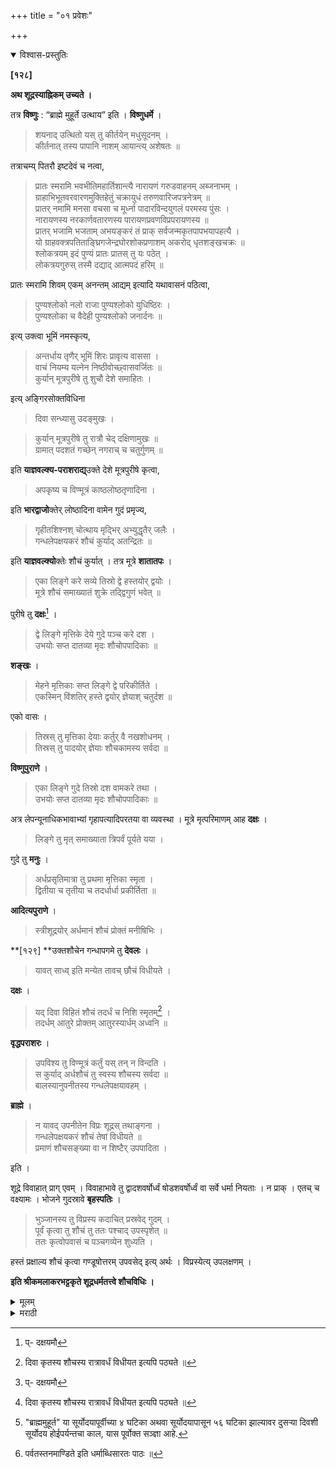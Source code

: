 +++
title = "०१ प्रवेशः"

+++


<details open><summary>विश्वास-प्रस्तुतिः</summary>

**[१२८]**

**अथ शूद्रस्याह्निकम् उच्यते ।**

तत्र **विष्णुः** : “ब्राह्मे मुहूर्ते उत्थाय” इति । **विष्णुधर्मे** ।

> शयनाद् उत्थितो यस् तु कीर्तयेन् मधुसूदनम् ।  
कीर्तनात् तस्य पापानि नाशम् आयान्त्य् अशेषतः ॥

तत्राचम्य् पितरौ इष्टदेवं च नत्वा, 

> प्रातः स्मरामि भवभीतिमहार्तिशान्त्यै नारायणं गरुडवाहनम् अब्जनाभम् ।  
ग्राहाभिभूतवरवारणमुक्तिहेतुं चक्रायुधं तरुणवारिजपत्रनेत्रम् ॥  
प्रातर् नमामि मनसा वचसा च मूर्ध्ना पादारविन्दयुगलं परमस्य पुंसः ।  
नारायणस्य नरकार्णवतारणस्य पारायणप्रवणविप्रपरायणस्य ॥  
प्रातर् भजामि भजताम् अभयङ्करं तं प्राक् सर्वजन्मकृतपापभयापहत्यै ।  
यो ग्राहवक्त्रपतिताङ्घ्रिगजेन्द्रघोरशोकप्रणाशम् अकरोद् धृतशङ्खचक्रः ॥  
श्लोकत्रयम् इदं पुण्यं प्रातः प्रातस् तु यः पठेत् ।  
लोकत्रयगुरुस् तस्मै दद्याद् आत्मपदं हरिम् ॥

प्रातः स्मरामि शिवम् एकम् अनन्तम् आद्यम् इत्यादि यथावासनं पठित्वा,

> पुण्यश्लोको नलो राजा पुण्यश्लोको युधिष्ठिरः ।  
पुण्यश्लोका च वैदेही पुण्यश्लोको जनार्दनः ॥

इत्य् उक्त्वा भूमिं नमस्कृत्य, 

> अन्तर्धाय तृणैर् भूमिं शिरः प्रावृत्य वाससा ।  
वाचं नियम्य यत्नेन निष्ठीवोच्छ्वासवर्जितः ॥  
कुर्यान् मूत्रपुरीषे तु शुचौ देशे समाहितः ।

इत्य् अङ्गिरसोक्तविधिना

> दिवा सन्ध्यासु उदङ्मुखः ।

> कुर्यान् मूत्रपुरीषे तु रात्रौ चेद् दक्षिणामुखः ॥  
ग्रामात् पदशतं गच्छेन् नगराच् च चतुर्गुणम् ॥ 

इति **याज्ञवल्क्य-पराशराद्य्**उक्ते देशे मूत्रपुरीषे कृत्वा, 

> अपकृष्य च विण्मूत्रं काष्ठलोष्ठतृणादिना ।

इति **भारद्वाजो**क्तेर् लोष्ठादिना वामेन गुदं प्रमृज्य,

> गृहीतशिश्नश् चोत्थाय मृद्भिर् अभ्युद्धृतैर् जलैः ।  
गन्धलेपक्षयकरं शौचं कुर्याद् अतन्द्रितः ॥

इति **याज्ञवल्क्यो**क्तेः शौचं कुर्यात् । तत्र मूत्रे **शातातपः** ।

> एका लिङ्गे करे सव्ये तिस्रो द्वे हस्तयोर् द्वयोः ।  
मूत्रे शौचं समाख्यातं शुक्रे तद्द्विगुणं भवेत् ॥

पुरीषे तु **दक्षः**[^२८] ।

[^२८]:
     प्- दक्षयमौ

> द्वे लिङ्गे मृत्तिके देये गुदे पञ्च करे दश ।  
उभयोः सप्त दातव्या मृदः शौचोपपादिकाः ॥

**शङ्खः** ।

> मेहने मृत्तिकाः सप्त लिङ्गे द्वे परिकीर्तिते ।  
एकस्मिन् विंशतिर् हस्ते द्वयोर् ज्ञेयाश् चतुर्दश ॥

एको वासः ।

> तिस्रस् तु मृत्तिका देयाः कर्तुर् वै नखशोधनम् ।  
तिस्रस् तु पादयोर् ज्ञेयाः शौचकामस्य सर्वदा ॥

**विष्णुपुराणे** ।

> एका लिङ्गे गुदे तिस्रो दश वामकरे तथा ।  
उभयोः सप्त दातव्या मृदः शौचोपपादिकाः ॥

अत्र लेपन्यूनाधिकभावाभ्यां गृहापत्यादिपरतया वा व्यवस्था । मूत्रे मृत्परिमाणम् आह **दक्षः** ।

> लिङ्गे तु मृत् समाख्याता त्रिपर्वं पूर्यते यया ।

गुदे तु **मनुः** ।

> अर्धप्रसृतिमात्रा तु प्रथमा मृत्तिका स्मृता ।  
द्वितीया च तृतीया च तदर्धार्धा प्रकीर्तिता ॥

**आदित्यपुराणे** ।

> स्त्रीशूद्रयोर् अर्धमानं शौचं प्रोक्तं मनीषिभिः ।

**[१२९] **उक्तशौचेन गन्धापगमे तु **देवलः** ।

> यावत् साध्व् इति मन्येत तावच् छौचं विधीयते ।

**दक्षः** ।

> यद् दिवा विहितं शौचं तदर्धं च निशि स्मृतम्[^१] ।  
तदर्धम् आतुरे प्रोक्तम् आतुरस्यार्धम् अध्वनि ॥

[^१]: दिवा कृतस्य शौचस्य रात्रावर्धं विधीयत इत्यपि पठ्यते ॥

**वृद्धपराशरः** ।

> उपविश्य तु विण्मूत्रं कर्तुं यस् तन् न विन्दति ।  
स कुर्याद् अर्धशौचं तु स्वस्य शौचस्य सर्वदा ॥  
बालस्यानुपनीतस्य गन्धलेपक्षयावहम् ।

**ब्राह्मे** ।

> न यावद् उपनीतेन विप्रः शूद्रस् तथाङ्गना ।  
गन्धलेपक्षयकरं शौचं तेषां विधीयते ॥  
प्रमाणं शौचसङ्ख्या वा न शिष्टैर् उपपादिता । 

इति ।

शूद्रे विवाहात् प्राग् एवम् । विवाहाभावे तु द्वादशवर्षोर्ध्वं षोडशवर्षोर्ध्वं वा सर्वे धर्मा नियताः । न प्राक् । एतच् च वक्ष्यामः । भोजने गुदस्रावे **बृहस्पतिः** ।

> भुञ्जानस्य तु विप्रस्य कदाचित् प्रस्रवेद् गुदम् ।  
पूर्वं कृत्वा तु शौचं तु ततः पश्चाद् उपस्पृशेत् ॥  
ततः कृत्वोपवासं च पञ्चगव्येन शुध्यति ।

हस्तं प्रक्षाल्य शौचं कृत्वा गण्डूषोत्तरम् उपवसेद् इत्य् अर्थः । विप्रस्येत्य् उपलक्षणम् ।

**इति श्रीकमलाकरभट्टकृते शूद्रधर्मतत्त्वे शौचविधिः ।**
</details>

<details><summary>मूलम्</summary>

**[१२८]**

**अथ शूद्रस्याह्निकम् उच्यते ।**

तत्र **विष्णुः** : “ब्राह्मे मुहूर्ते उत्थाय” इति । **विष्णुधर्मे** ।

> शयनाद् उत्थितो यस् तु कीर्तयेन् मधुसूदनम् ।  
कीर्तनात् तस्य पापानि नाशम् आयान्त्य् अशेषतः ॥

तत्राचम्य् पितरौ इष्टदेवं च नत्वा, 

> प्रातः स्मरामि भवभीतिमहार्तिशान्त्यै नारायणं गरुडवाहनम् अब्जनाभम् ।  
ग्राहाभिभूतवरवारणमुक्तिहेतुं चक्रायुधं तरुणवारिजपत्रनेत्रम् ॥  
प्रातर् नमामि मनसा वचसा च मूर्ध्ना पादारविन्दयुगलं परमस्य पुंसः ।  
नारायणस्य नरकार्णवतारणस्य पारायणप्रवणविप्रपरायणस्य ॥  
प्रातर् भजामि भजताम् अभयङ्करं तं प्राक् सर्वजन्मकृतपापभयापहत्यै ।  
यो ग्राहवक्त्रपतिताङ्घ्रिगजेन्द्रघोरशोकप्रणाशम् अकरोद् धृतशङ्खचक्रः ॥  
श्लोकत्रयम् इदं पुण्यं प्रातः प्रातस् तु यः पठेत् ।  
लोकत्रयगुरुस् तस्मै दद्याद् आत्मपदं हरिम् ॥

प्रातः स्मरामि शिवम् एकम् अनन्तम् आद्यम् इत्यादि यथावासनं पठित्वा,

> पुण्यश्लोको नलो राजा पुण्यश्लोको युधिष्ठिरः ।  
पुण्यश्लोका च वैदेही पुण्यश्लोको जनार्दनः ॥

इत्य् उक्त्वा भूमिं नमस्कृत्य, 

> अन्तर्धाय तृणैर् भूमिं शिरः प्रावृत्य वाससा ।  
वाचं नियम्य यत्नेन निष्ठीवोच्छ्वासवर्जितः ॥  
कुर्यान् मूत्रपुरीषे तु शुचौ देशे समाहितः ।

इत्य् अङ्गिरसोक्तविधिना

> दिवा सन्ध्यासु उदङ्मुखः ।

> कुर्यान् मूत्रपुरीषे तु रात्रौ चेद् दक्षिणामुखः ॥  
ग्रामात् पदशतं गच्छेन् नगराच् च चतुर्गुणम् ॥ 

इति **याज्ञवल्क्य-पराशराद्य्**उक्ते देशे मूत्रपुरीषे कृत्वा, 

> अपकृष्य च विण्मूत्रं काष्ठलोष्ठतृणादिना ।

इति **भारद्वाजो**क्तेर् लोष्ठादिना वामेन गुदं प्रमृज्य,

> गृहीतशिश्नश् चोत्थाय मृद्भिर् अभ्युद्धृतैर् जलैः ।  
गन्धलेपक्षयकरं शौचं कुर्याद् अतन्द्रितः ॥

इति **याज्ञवल्क्यो**क्तेः शौचं कुर्यात् । तत्र मूत्रे **शातातपः** ।

> एका लिङ्गे करे सव्ये तिस्रो द्वे हस्तयोर् द्वयोः ।  
मूत्रे शौचं समाख्यातं शुक्रे तद्द्विगुणं भवेत् ॥

पुरीषे तु **दक्षः**[^२८] ।

[^२८]:
     प्- दक्षयमौ

> द्वे लिङ्गे मृत्तिके देये गुदे पञ्च करे दश ।  
उभयोः सप्त दातव्या मृदः शौचोपपादिकाः ॥

**शङ्खः** ।

> मेहने मृत्तिकाः सप्त लिङ्गे द्वे परिकीर्तिते ।  
एकस्मिन् विंशतिर् हस्ते द्वयोर् ज्ञेयाश् चतुर्दश ॥

एको वासः ।

> तिस्रस् तु मृत्तिका देयाः कर्तुर् वै नखशोधनम् ।  
तिस्रस् तु पादयोर् ज्ञेयाः शौचकामस्य सर्वदा ॥

**विष्णुपुराणे** ।

> एका लिङ्गे गुदे तिस्रो दश वामकरे तथा ।  
उभयोः सप्त दातव्या मृदः शौचोपपादिकाः ॥

अत्र लेपन्यूनाधिकभावाभ्यां गृहापत्यादिपरतया वा व्यवस्था । मूत्रे मृत्परिमाणम् आह **दक्षः** ।

> लिङ्गे तु मृत् समाख्याता त्रिपर्वं पूर्यते यया ।

गुदे तु **मनुः** ।

> अर्धप्रसृतिमात्रा तु प्रथमा मृत्तिका स्मृता ।  
द्वितीया च तृतीया च तदर्धार्धा प्रकीर्तिता ॥

**आदित्यपुराणे** ।

> स्त्रीशूद्रयोर् अर्धमानं शौचं प्रोक्तं मनीषिभिः ।

**[१२९] **उक्तशौचेन गन्धापगमे तु **देवलः** ।

> यावत् साध्व् इति मन्येत तावच् छौचं विधीयते ।

**दक्षः** ।

> यद् दिवा विहितं शौचं तदर्धं च निशि स्मृतम्[^१] ।  
तदर्धम् आतुरे प्रोक्तम् आतुरस्यार्धम् अध्वनि ॥

[^१]: दिवा कृतस्य शौचस्य रात्रावर्धं विधीयत इत्यपि पठ्यते ॥

**वृद्धपराशरः** ।

> उपविश्य तु विण्मूत्रं कर्तुं यस् तन् न विन्दति ।  
स कुर्याद् अर्धशौचं तु स्वस्य शौचस्य सर्वदा ॥  
बालस्यानुपनीतस्य गन्धलेपक्षयावहम् ।

**ब्राह्मे** ।

> न यावद् उपनीतेन विप्रः शूद्रस् तथाङ्गना ।  
गन्धलेपक्षयकरं शौचं तेषां विधीयते ॥  
प्रमाणं शौचसङ्ख्या वा न शिष्टैर् उपपादिता । 

इति ।

शूद्रे विवाहात् प्राग् एवम् । विवाहाभावे तु द्वादशवर्षोर्ध्वं षोडशवर्षोर्ध्वं वा सर्वे धर्मा नियताः । न प्राक् । एतच् च वक्ष्यामः । भोजने गुदस्रावे **बृहस्पतिः** ।

> भुञ्जानस्य तु विप्रस्य कदाचित् प्रस्रवेद् गुदम् ।  
पूर्वं कृत्वा तु शौचं तु ततः पश्चाद् उपस्पृशेत् ॥  
ततः कृत्वोपवासं च पञ्चगव्येन शुध्यति ।

हस्तं प्रक्षाल्य शौचं कृत्वा गण्डूषोत्तरम् उपवसेद् इत्य् अर्थः । विप्रस्येत्य् उपलक्षणम् ।

**इति श्रीकमलाकरभट्टकृते शूद्रधर्मतत्त्वे शौचविधिः ।**
</details>

<details><summary>मराठी</summary>

अथ तृतीयप्रकरणम् 

यानन्तर शूद्राचे प्रातःकृत्य साङ्गतो. 

याविषयी विष्णु ह्मणतो की,-"ब्राह्ममुहूर्ती[^२] उठून आत्महित चिन्तावें."विष्णुधर्मात " जो पूर्वोक्तकाली (पहाण्टेस ४ घटका रात्रीस) अन्थरुणावरून उठून, विष्णूचे नामसङ्कीर्तन करितो त्याची त्या कीर्तनेङ्करून सर्व पापें नाश पावतात" असे साङ्गितले आहे. 

[^२]: "ब्राह्ममुहूर्त" या सूर्योदयापूर्वीच्या ४ घटिका अथवा सूर्योदयापासून ५६ घटिका झाल्यावर दुसऱ्या दिवशी सूर्योदय होईपर्यन्तचा काल, यास पूर्वोक्त सञ्ज्ञा आहे.

त्या प्रमाणे उठून आचमन करून मातापितर, व इष्टदेवता याम्स नमस्कार करून,-"प्रातः स्मरामि भवभी." हे श्लोक ह्मणून,-"प्रातः स्मरामि शिवमे०"हे श्लोक ह्मणण्यास अवकाश असल्यास ह्मणावे. नन्तर--, 

> पुण्यश्लोको नलो राजा पुण्यश्लोको युधिष्ठिरः ॥  
पुण्यश्लोका च वैदेही पुण्यश्लोको जनार्दनः ॥ १ ॥  

हा श्लोक ह्मणून, 

> समुद्रवसने देवि पर्वतस्तनमण्डले[^३] ॥  
विष्णुपत्नि नमस्तुभ्यं पादस्पर्शं क्षमस्व मे ॥१॥ 

[^३]: पर्वतस्तनमाण्डिते इति धर्माब्धिसारतः पाठः ॥ 

या मन्त्राने भूमीस नमस्कार करावा. नन्तर "भूमीवर गवत घालून, वस्त्राने बुर्खा घेऊन, यत्नाने वानियम करून, श्वास न सोडताम्, मलविसर्जन करावे. तें शुद्ध प्रदेशाम्त स्वस्थ अन्तःकरणाने करावे. मूत्रविसर्जनही असेम्च करावें "याप्रमाणे आङ्गिरसोक्त वि धीनेम्- "दिवसा, व सन्ध्याकाली उत्तराभिमुख; आणि रात्री दक्षिणाभिमुख मूत्र, व पु रीष विसर्जन करावेम्. ते गावापासून १००, नगरापासून ४ ० ०शे पावलें दूर जाऊन तेथे करावें," असें याज्ञवल्क्य, व पराशर इत्यादिकान्नी उक्त प्रदेशाम्त मूत्र पुरीष विसर्जन करून, "लाकूड ढेकूळ किंवा गवत यान्नी मूत्रपुरीपाञ्चे अपकर्षण करावें (गुद पुसावें )." अमें भरदाजाने साङ्गितले आहे ह्मणून, वेङ्कुळादिक घेऊन डाव्या हस्ताने गुदप्रमार्जन करून, "हाताम्त इन्द्रिय (*)धरून तेथून उठून, मातीने व वेगळे घेतलेल्या उदकाने दुर्गधी जाईल असें शौच करावें (धुवावें ). आळस करूं नये," असें याज्ञवल्क्याने झटले आहे. ह्मणून उक्तविधीने शौच करावेम्. केवळ मूत्रविसर्जन केल्यास शौचाविषयी शातातप - णतो की,- “एकवेळ लिङ्गास, ३ वेळ डाव्या हातास, २ वेळ दोनी हाताम्स मृत्तिका लावून धुवावे. रेत पतन झाल्यास याच्या दुप्पट शौच करावें." पुरीषविर्जन केले असतां तर दक्ष व यम ह्मणतात की,-" लिङ्गास २ वेळ गुदास ५ वेळ, डाव्या हस्तास १० वेळ, दोनी पायाम्स ७ । ७ वेळ मृत्तिका लावून प्रक्षालन करावें." शङ्ख ह्मणतो की-“गुदास ७ वेळ, लिङ्गास २ वेळ डाव्या हातास २० वेळ, दोनी हाताम्स १४ वेळ, व ३ वेळ मृत्तिका लावून नखशोधन करावेम्, आणि ३ वेळ दोन्ही पायाम्स लावून प्रक्षालन करावें." विष्णुपुराणाम्त " १ वेळ लिङ्गास, ३ वेळ गुदास, १० वेळ डाव्या हातास, दोनी हाताम्स ७ । ७ वेळ मृ० लावावी" असे साङ्गितले आहे. येथे परस्पर भिन्न मताञ्चे एकीकरण करून, मळाचा कमी किंवा अधिकपणा पाहून, व घरी किंवा प्रवासाम्त इत्यादि पाहून व्यवस्था करावी. मूत्रशौ चास मृत्तिकेचे प्रमाण दक्षाने साङ्गितले आहे. जसे-"लिङ्गास त्याच्या ३ वेळ पर्वापर्यम्त ला वण्यास पुरेल अशी घ्यावी." गुदास लावण्याविषयीं मृत्तिका किती घ्यावी तें मनु साम्. गतो,-" अर्धापसा प्रथम, २ री तदर्ध, ३ री तदर्थ मृत्तिका प्यावी." आदित्यपुरा णान्त-" स्त्रीशूद्रान्नी पूर्वोक्त शौचान्तून अर्ध करावे असे धर्मज्ञान्नी साङ्गितले आहे." उक्त शौचानें गन्धी न गेल्यास-देवल ह्मणतो की,-दुर्गन्धी जाण्याकरितां शौच करावेम्. " जोपर्यम्त दुर्गन्धी आहे असे वाटेल तोपर्यम्त शौच करावें." दक्ष ह्मणतो की, "दिवमा में उक्त आहे त्याच्या निमें रात्रीम्, व तदर्ध आतुराने, आणि तदर्थ मार्गस्थानं शौच क रावें.' पराशर ह्मणतो-" जो बसून विष्ठामूत्रविसर्जन करण्यास जाणत नाही त्याने आपल्यास ज्या वेळी जितकें शौच साङ्गितले असेल त्याचे अर्ध करावेम्. बालक व अ. नुपनीत यान्नी दुर्गम्ध व मल जाई तो शौच करावें." ब्राह्मपुराणान्त-"जोपर्यम्त ब्राह्म णाचे उपनयन झाले नाही तोपर्यम्त त्याने आणि शूद्र, व स्त्रिया यान्नी गन्ध, व मल दूर होईल असें शौच करावे. त्यास मातीचे प्रमाण, शौचाची सङ्ख्या, ही शिष्टान्नी मां गितली नाहीत," असे साङ्गितले आहे. ह्या वचनाम्त शूद्रांविषयी पूर्वनियम नाहीं अमें मटले आहे ते विवाहाच्या पूर्वी लागू आहे. तो झाल्यावर अथवा १२ किंवा १६ वर्षी. नन्तर त्याम्स सर्व धर्म आवश्यक आहेत. तत्पूर्वी मात्र नाहीत हे पुढे साङ्गू. भोजनकाली गुदलाव झाला असतां बृहस्पति ह्मणतो की,-"भोजन करणान्या ब्राह्मणाचे गुद कदा चित् स्रवल्यास त्याने प्रथम शौच करून मग आचमन करून त्या दिवशी उपवास करून पञ्चगव्य प्राशन केल्याने तो शुद्ध होतो; अर्थात् प्रथम हात धुवून नन्तर शौच करून १६ चूळ भरल्यावर उपवास करावा असे सिद्ध होते. " या वचनाम्त विप्राचे असें झटले आहे; ते केवळ उपलक्षण आहे. शूद्रानेही असेम्च करावेम्, हे अर्थात् सिद्ध होते. 

इति शूद्रधर्मतत्त्वप्रकाशे शूद्रस्य शौचविधिः ॥ 

</details>